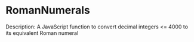 # RomanNumerals
 Description: A JavaScript function to convert decimal integers <= 4000 to its equivalent Roman numeral
